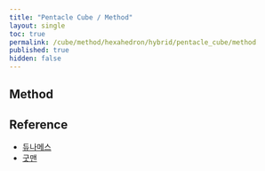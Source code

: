 ```yaml
---
title: "Pentacle Cube / Method"
layout: single
toc: true
permalink: /cube/method/hexahedron/hybrid/pentacle_cube/method
published: true
hidden: false
---
```


<head>
  <base target="_blank">
</head>



## Method



## Reference

- [듀나메스](https://youtu.be/EUtZcvWS_Zc)
- [굿맨](https://youtu.be/exlG6UUVUoA)
